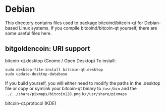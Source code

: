 
Debian
====================
This directory contains files used to package bitcoind/bitcoin-qt
for Debian-based Linux systems. If you compile bitcoind/bitcoin-qt yourself, there are some useful files here.

## bitgoldencoin: URI support ##


bitcoin-qt.desktop  (Gnome / Open Desktop)
To install:

	sudo desktop-file-install bitcoin-qt.desktop
	sudo update-desktop-database

If you build yourself, you will either need to modify the paths in
the .desktop file or copy or symlink your bitcoin-qt binary to `/usr/bin`
and the `../../share/pixmaps/bitcoin128.png` to `/usr/share/pixmaps`

bitcoin-qt.protocol (KDE)

